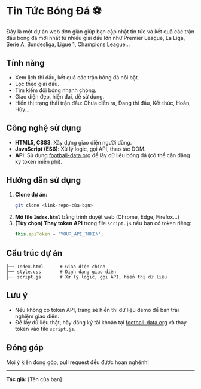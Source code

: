 # Tin Tức Bóng Đá ⚽

Đây là một dự án web đơn giản giúp bạn cập nhật tin tức và kết quả các trận đấu bóng đá mới nhất từ nhiều giải đấu lớn như Premier League, La Liga, Serie A, Bundesliga, Ligue 1, Champions League...

## Tính năng
- Xem lịch thi đấu, kết quả các trận bóng đá nổi bật.
- Lọc theo giải đấu.
- Tìm kiếm đội bóng nhanh chóng.
- Giao diện đẹp, hiện đại, dễ sử dụng.
- Hiển thị trạng thái trận đấu: Chưa diễn ra, Đang thi đấu, Kết thúc, Hoãn, Hủy...

## Công nghệ sử dụng
- **HTML5, CSS3**: Xây dựng giao diện người dùng.
- **JavaScript (ES6)**: Xử lý logic, gọi API, thao tác DOM.
- **API**: Sử dụng [football-data.org](https://www.football-data.org/) để lấy dữ liệu bóng đá (có thể cần đăng ký token miễn phí).

## Hướng dẫn sử dụng
1. **Clone dự án:**
   ```bash
   git clone <link-repo-của-bạn>
   ```
2. **Mở file `Index.html`** bằng trình duyệt web (Chrome, Edge, Firefox...)
3. **(Tùy chọn) Thay token API** trong file `script.js` nếu bạn có token riêng:
   ```js
   this.apiToken = 'YOUR_API_TOKEN';
   ```

## Cấu trúc dự án
```
├── Index.html      # Giao diện chính
├── style.css       # Định dạng giao diện
├── script.js       # Xử lý logic, gọi API, hiển thị dữ liệu
```

## Lưu ý
- Nếu không có token API, trang sẽ hiển thị dữ liệu demo để bạn trải nghiệm giao diện.
- Để lấy dữ liệu thật, hãy đăng ký tài khoản tại [football-data.org](https://www.football-data.org/) và thay token vào file `script.js`.

## Đóng góp
Mọi ý kiến đóng góp, pull request đều được hoan nghênh!

---
**Tác giả:** [Tên của bạn] 